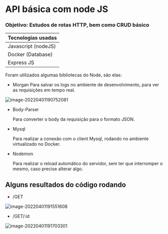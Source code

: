 # API básica com node JS

### Objetivo: Estudos de rotas HTTP, bem como CRUD básico

Tecnologias usadas |
-------------------|
Javascript (nodeJS)|
Docker (Database)  |
Express JS         |

Foram utilizados algumas bibliotecas do Node, são elas:

* Morgan
Para salvar os logs no ambiente de desenvolvimento, para ver as requisições em tempo real.

![image-20220401190752081](C:\Users\alexs\AppData\Roaming\Typora\typora-user-images\image-20220401190752081.png) 



* Body-Parser

  Para converter o body da requisição para o formato JSON.

* Mysql

  Para realizar a conexão com o client Mysql, rodando no ambiente virtualizado no Docker.

* Nodemon

  Para realizar o reload automático do servidor, sem ter que interromper o mesmo, caso precise alterar algo.



## Alguns resultados do código rodando



* /GET

![image-20220401191551608](C:\Users\alexs\AppData\Roaming\Typora\typora-user-images\image-20220401191551608.png)



* /GET/:id



![image-20220401191703301](C:\Users\alexs\AppData\Roaming\Typora\typora-user-images\image-20220401191703301.png)



